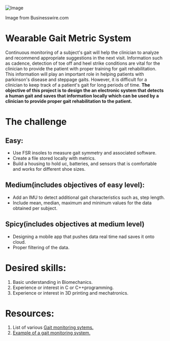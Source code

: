 ![Image](https://mms.businesswire.com/media/20160106006707/en/503396/5/Altra_IQ_Shoe_Reflective_Womens_with_the_app_screen.jpg?download=1)

Image from Businesswire.com

# Wearable Gait Metric System
Continuous monitoring of a subject's gait will help the clinician to analyze and recommend appropriate suggestions in the next visit. Information such as cadence, detection of toe off and heel strike conditions are vital for the clinician to provide the patient with proper training for gait rehabilitation. This information will play an important role in helping patients with parkinson's disease and steppage gaits. However, it is difficult for a clinician to keep track of a patient's gait for long periods of time. **The objective of this project is to design the an electronic system that detects a human gait and saves that information locally which can be used by a clinician to provide proper gait rehabilitation to the patient.**
# The challenge
## Easy:
* Use FSR insoles to measure gait symmetry and associated software. 
* Create a file stored locally with metrics. 
* Build a housing to hold uc, batteries, and sensors that is comfortable and works for different shoe sizes. 

## Medium(includes objectives of easy level):
* Add an IMU to detect additional gait characteristics such as, step length.
* Include mean, median, maximum and minimum values for the data obtained per subject.

## Spicy(includes objectives at medium level)
* Designing a mobile app that pushes data real time nad saves it onto cloud. 
* Proper filtering of the data.

# Desired skills:
1. Basic understanding in Biomechanics.
2. Experience or interest in C or C++programming.
3. Experience or interest in 3D printing and mechatronics.

# Resources:
1. List of various [Gait monitoring sytems.](https://www.tekscan.com/gait-analysis-systems)
2. [Example of a gait monitoring system.](https://retisense.com/product/stridalyzer-insight-sensor-insoles/)
